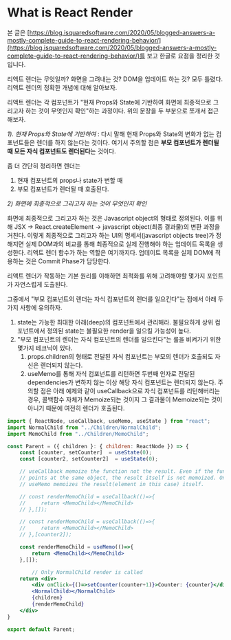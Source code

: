 # What is React Render

본 글은 [https://blog.isquaredsoftware.com/2020/05/blogged-answers-a-mostly-complete-guide-to-react-rendering-behavior/](https://blog.isquaredsoftware.com/2020/05/blogged-answers-a-mostly-complete-guide-to-react-rendering-behavior/)를 보고 한글로 요점을 정리한 것입니다.

리액트 렌더는 무엇일까? 화면을 그려내는 것? DOM을 업데이트 하는 것? 모두 틀렸다.
리액트 렌더의 정확한 개념에 대해 알아보자.

리액트 렌더는 각 컴포넌트가 "현재 Props와 State에 기반하여 화면에 최종적으로 그리고자 하는 것이 무엇인지 확인"하는 과정이다. 위의 문장을 두 부분으로 쪼개서 접근해보자.

*1). 현재 Props와 State에 기반하여*
: 다시 말해 현재 Props와 State의 변화가 없는 컴포넌트들은 렌더를 하지 않는다는 것이다. 여기서 주의할 점은 **부모 컴포넌트가 렌더될 때 모든 자식 컴포넌트도 렌더된다**는 것이다. 

좀 더 간단히 정리하면 렌더는
1. 현재 컴포넌트의 props나 state가 변할 때
2. 부모 컴포넌트가 렌더될 때
호출된다.

*2) 화면에 최종적으로 그리고자 하는 것이 무엇인지 확인*

화면에 최종적으로 그리고자 하는 것은 Javascript object의 형태로 정의된다. 이를 위해 JSX → React.createElement → javascript object(최종 결과물)의 변환 과정을 거친다. 이렇게 최종적으로 그리고자 하는 UI의 명세서(javascript objects tree)가 정해지면 실제 DOM과의 비교를 통해 최종적으로 실제 진행해야 하는 업데이트 목록을 생성한다. 리액트 렌더 함수가 하는 역할은 여기까지다. 업데이트 목록을 실제 DOM에 적용하는 것은 Commit Phase가 담당한다.

리액트 렌더가 작동하는 기본 원리를 이해하면 최적화를 위해 고려해야할 몇가지 포인트가 자연스럽게 도출된다.

그중에서 "부모 컴포넌트의 렌더는 자식 컴포넌트의 렌더를 일으킨다"는 점에서 아래 두가지 사항에 유의하자.

1. state는 가능한 최대한 아래(deep)의 컴포넌트에서 관리해라. 불필요하게 상위 컴포넌트에서 정의된 state는 불필요한 render을 일으킬 가능성이 높다.
2. "부모 컴포넌트의 렌더는 자식 컴포넌트의 렌더를 일으킨다"는 룰을 비켜가기 위한 몇가지 테크닉이 있다.
    1. props.children의 형태로 전달된 자식 컴포넌트는 부모의 렌더가 호출되도 자신은 렌더되지 않는다.
    2. useMemo를 통해 자식 컴포넌트를 리턴하면 두번째 인자로 전달된 dependencies가 변하지 않는 이상 해당 자식 컴포넌트는 렌더되지 않는다. 주의할 점은 아래 예제와 같이 useCallback으로 자식 컴포넌트를 리턴해버리는 경우, 콜백함수 자체가 Memoize되는 것이지 그 결과물이 Memoize되는 것이 아니기 때문에 여전히 렌더가 호출된다.

```jsx
import { ReactNode, useCallback, useMemo, useState } from "react";
import NormalChild from "../Children/NormalChild";
import MemoChild from "../Children/MemoChild";

const Parent = ({ children }: { children: ReactNode }) => {
    const [counter, setCounter]  = useState(0);
    const [counter2, setCounter2]  = useState(0);

    // useCallback memoize the function not the result. Even if the function itself
    // points at the same object, the result itself is not memoized. On the contrary,
    // useMemo memoizes the result(element in this case) itself. 

    // const renderMemoChild = useCallback(()=>{
    //     return <MemoChild></MemoChild>
    // },[]);

    // const renderMemoChild = useCallback(()=>{
    //     return <MemoChild></MemoChild>
    // },[counter2]);

    const renderMemoChild = useMemo(()=>{
        return <MemoChild></MemoChild>
    },[]);

		// Only NormalChild render is called
    return <div>
        <div onClick={()=>setCounter(counter+1)}>Counter: {counter}</div>
        <NormalChild></NormalChild>
        {children}
        {renderMemoChild}
    </div>
}

export default Parent;
```
<!-- 테스트 커밋 -->